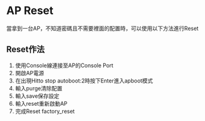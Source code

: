 # AP Reset #

當拿到一台AP，不知道密碼且不需要裡面的配置時，可以使用以下方法進行Reset 

## Reset作法 ##

1. 使用Console線連接至AP的Console Port
2. 開啟AP電源
3. 在出現Hit<Enter>to stop autoboot:2時按下Enter進入apboot模式
4. 輸入purge清除配置
5. 輸入save保存設定
6. 輸入reset重新啟動AP
7. 完成Reset
factory_reset